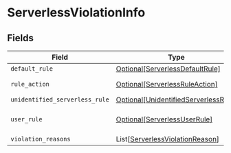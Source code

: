 # ServerlessViolationInfo


## Fields

| Field                                                                                     | Type                                                                                      | Required                                                                                  | Description                                                                               |
| ----------------------------------------------------------------------------------------- | ----------------------------------------------------------------------------------------- | ----------------------------------------------------------------------------------------- | ----------------------------------------------------------------------------------------- |
| `default_rule`                                                                            | [Optional[ServerlessDefaultRule]](../../models/shared/serverlessdefaultrule.md)           | :heavy_minus_sign:                                                                        | N/A                                                                                       |
| `rule_action`                                                                             | [Optional[ServerlessRuleAction]](../../models/shared/serverlessruleaction.md)             | :heavy_minus_sign:                                                                        | serverless rule action                                                                    |
| `unidentified_serverless_rule`                                                            | [Optional[UnidentifiedServerlessRule]](../../models/shared/unidentifiedserverlessrule.md) | :heavy_minus_sign:                                                                        | N/A                                                                                       |
| `user_rule`                                                                               | [Optional[ServerlessUserRule]](../../models/shared/serverlessuserrule.md)                 | :heavy_minus_sign:                                                                        | used for violation in ServerlessFunction                                                  |
| `violation_reasons`                                                                       | List[[ServerlessViolationReason](../../models/shared/serverlessviolationreason.md)]       | :heavy_minus_sign:                                                                        | N/A                                                                                       |